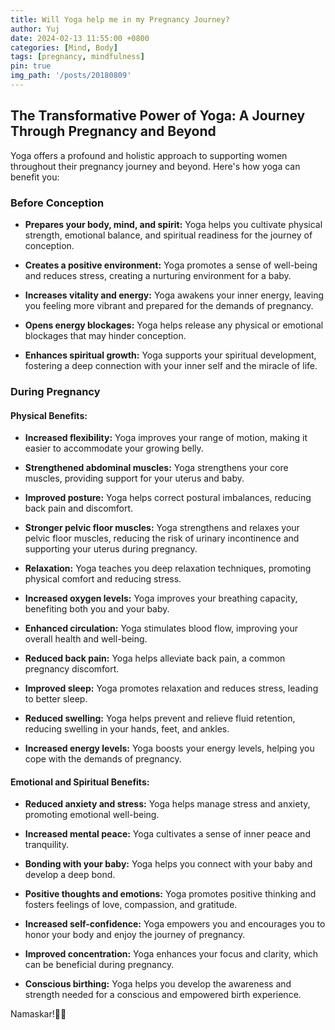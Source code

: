 ```yaml
---
title: Will Yoga help me in my Pregnancy Journey?
author: Yuj
date: 2024-02-13 11:55:00 +0800
categories: [Mind, Body]
tags: [pregnancy, mindfulness]
pin: true
img_path: '/posts/20180809'
---
```


## The Transformative Power of Yoga: A Journey Through Pregnancy and Beyond

Yoga offers a profound and holistic approach to supporting women throughout their pregnancy journey and beyond. Here's how yoga can benefit you:

### Before Conception

- **Prepares your body, mind, and spirit:** Yoga helps you cultivate physical strength, emotional balance, and spiritual readiness for the journey of conception.

- **Creates a positive environment:** Yoga promotes a sense of well-being and reduces stress, creating a nurturing environment for a baby.

- **Increases vitality and energy:** Yoga awakens your inner energy, leaving you feeling more vibrant and prepared for the demands of pregnancy.

- **Opens energy blockages:** Yoga helps release any physical or emotional blockages that may hinder conception.

- **Enhances spiritual growth:** Yoga supports your spiritual development, fostering a deep connection with your inner self and the miracle of life.

### During Pregnancy

#### Physical Benefits:

- **Increased flexibility:** Yoga improves your range of motion, making it easier to accommodate your growing belly.

- **Strengthened abdominal muscles:** Yoga strengthens your core muscles, providing support for your uterus and baby.

- **Improved posture:** Yoga helps correct postural imbalances, reducing back pain and discomfort.

- **Stronger pelvic floor muscles:** Yoga strengthens and relaxes your pelvic floor muscles, reducing the risk of urinary incontinence and supporting your uterus during pregnancy.

- **Relaxation:** Yoga teaches you deep relaxation techniques, promoting physical comfort and reducing stress.

- **Increased oxygen levels:** Yoga improves your breathing capacity, benefiting both you and your baby.

- **Enhanced circulation:** Yoga stimulates blood flow, improving your overall health and well-being.

- **Reduced back pain:** Yoga helps alleviate back pain, a common pregnancy discomfort.

- **Improved sleep:** Yoga promotes relaxation and reduces stress, leading to better sleep.

- **Reduced swelling:** Yoga helps prevent and relieve fluid retention, reducing swelling in your hands, feet, and ankles.

- **Increased energy levels:** Yoga boosts your energy levels, helping you cope with the demands of pregnancy.

#### Emotional and Spiritual Benefits:

- **Reduced anxiety and stress:** Yoga helps manage stress and anxiety, promoting emotional well-being.

- **Increased mental peace:** Yoga cultivates a sense of inner peace and tranquility.

- **Bonding with your baby:** Yoga helps you connect with your baby and develop a deep bond.

- **Positive thoughts and emotions:** Yoga promotes positive thinking and fosters feelings of love, compassion, and gratitude.

- **Increased self-confidence:** Yoga empowers you and encourages you to honor your body and enjoy the journey of pregnancy.

- **Improved concentration:** Yoga enhances your focus and clarity, which can be beneficial during pregnancy.

- **Conscious birthing:** Yoga helps you develop the awareness and strength needed for a conscious and empowered birth experience.

Namaskar!🙏✨